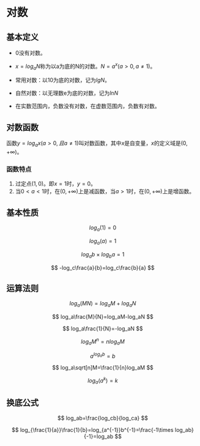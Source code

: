 # 对数

## 基本定义

+ 0没有对数。

+ $x=log_aN$称为以a为底的N的对数。$N=a^x(a>0,a\neq1)$。

+ 常用对数：以10为底的对数，记为$lgN$。

+ 自然对数：以无理数e为底的对数，记为$lnN$

+ 在实数范围内，负数没有对数，在虚数范围内，负数有对数。

## 对数函数

函数$y=log_ax(a>0, 且a\ne1)$叫对数函数，其中*x*是自变量，*x*的定义域是$(0, +\infty)$。

### 函数特点

1. 过定点$(1, 0)$。即$x=1$时，$y=0$。
2. 当$0< a< 1$时，在$(0, +\infty)$上是减函数，当$a > 1$时，在$(0, +\infty)$上是增函数。



## 基本性质

$$
log_a(1)=0
$$

$$
log_a(a)=1
$$

$$
log_ab\times log_ba=1
$$

$$
-log_c\frac{a}{b}=log_c\frac{b}{a}
$$

## 运算法则

$$
log_a(MN)=log_aM+log_aN
$$

$$
log_a\frac{M}{N}=log_aM-log_aN
$$

$$
log_a\frac{1}{N}=-log_aN
$$

$$
log_aM^n=nlog_aM
$$

$$
a^{log_ab}=b
$$

$$
log_a\sqrt[n]M=\frac{1}{n}log_aM
$$

$$
log_a(a^k)=k
$$

## 换底公式

$$
log_ab=\frac{log_cb}{log_ca}
$$

$$
log_{\frac{1}{a}}\frac{1}{b}=log_{a^{-1}}b^{-1}=\frac{-1\times log_ab}{-1}=log_ab
$$

